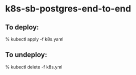 # k8s-sb-postgres-end-to-end

To deploy:
----------

% kubectl apply -f k8s.yaml

To undeploy:
------------

% kubectl delete -f k8s.yml